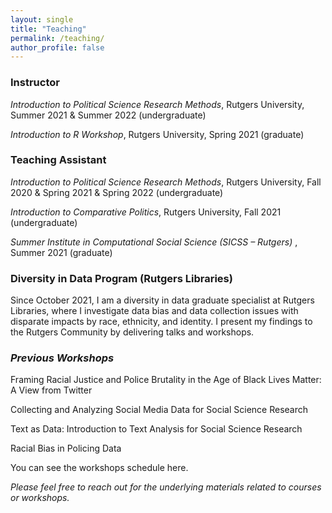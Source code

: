 ```yaml
---
layout: single
title: "Teaching"
permalink: /teaching/
author_profile: false
---
```


### Instructor

<i> Introduction to Political Science Research Methods</i>, Rutgers University, Summer 2021 & Summer 2022 (undergraduate)

<i> Introduction to R Workshop</i>, Rutgers University, Spring 2021 (graduate)

### Teaching Assistant

<i> Introduction to Political Science Research Methods</i>, Rutgers University, Fall 2020 & Spring 2021 & Spring 2022 (undergraduate)

<i> Introduction to Comparative Politics</i>, Rutgers University, Fall 2021 (undergraduate)

<i> <a style="text-decoration:none" href="https://sicss.io/2021/rutgers/" target = "blank_"> Summer Institute in Computational Social Science (SICSS – Rutgers)</a> </i>, Summer 2021 (graduate)

### Diversity in Data Program (Rutgers Libraries) 

Since October 2021, I am a diversity in data graduate specialist at Rutgers Libraries, where I investigate data bias and data collection issues with disparate impacts by race, ethnicity, and identity. I present my findings to the Rutgers Community by delivering talks and workshops. 

### <i> Previous Workshops </i>

Framing Racial Justice and Police Brutality in the Age of Black Lives Matter: A View from Twitter

Collecting and Analyzing Social Media Data for Social Science Research 

Text as Data: Introduction to Text Analysis for Social Science Research

Racial Bias in Policing Data

You can see the workshops schedule  <a style="text-decoration:none" href = "https://libcal.rutgers.edu/calendar/nblworkshops?cid=4537&t=d&d=0000-00-00&cal=4537&inc=0" target = "blank_"> here</a>.  

<i> Please feel free to reach out for the underlying materials related to courses or workshops.</i>





